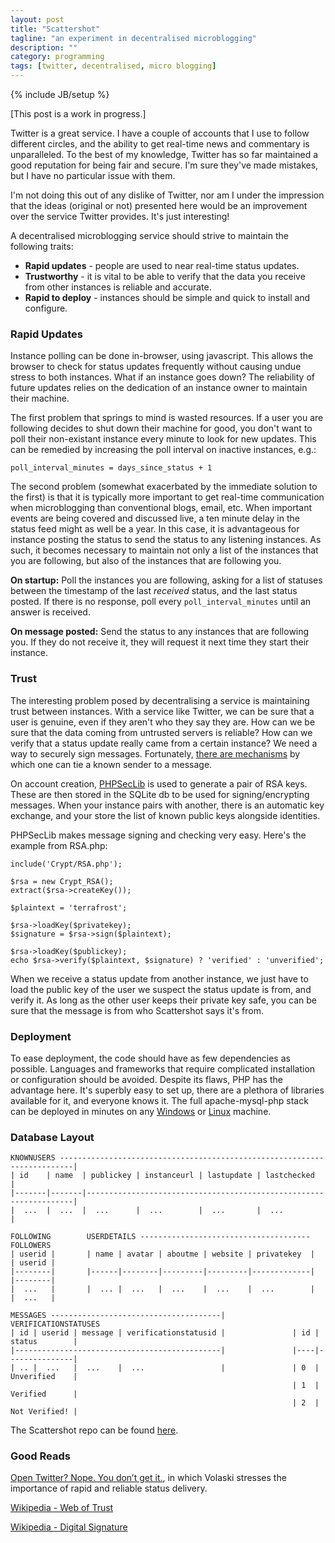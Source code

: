 ```yaml
---
layout: post
title: "Scattershot"
tagline: "an experiment in decentralised microblogging"
description: ""
category: programming
tags: [twitter, decentralised, micro blogging]
---
```

{% include JB/setup %}

\[This post is a work in progress.\]

Twitter is a great service. I have a couple of accounts that I use to follow different circles, and the ability to get real-time news and commentary is unparalleled. To the best of my knowledge, Twitter has so far maintained a good reputation for being fair and secure. I'm sure they've made mistakes, but I have no particular issue with them.

I'm not doing this out of any dislike of Twitter, nor am I under the impression that the ideas (original or not) presented here would be an improvement over the service Twitter provides. It's just interesting!

A decentralised microblogging service should strive to maintain the following traits:

* **Rapid updates** - people are used to near real-time status updates.
* **Trustworthy** - it is vital to be able to verify that the data you receive from other instances is reliable and accurate.
* **Rapid to deploy** - instances should be simple and quick to install and configure.

### Rapid Updates

Instance polling can be done in-browser, using javascript. This allows the browser to check for status updates frequently without causing undue stress to both instances. What if an instance goes down? The reliability of future updates relies on the dedication of an instance owner to maintain their machine.

The first problem that springs to mind is wasted resources. If a user you are following decides to shut down their machine for good, you don't want to poll their non-existant instance every minute to look for new updates. This can be remedied by increasing the poll interval on inactive instances, e.g.:

    poll_interval_minutes = days_since_status + 1

The second problem (somewhat exacerbated by the immediate solution to the first) is that it is typically more important to get real-time communication when microblogging than conventional blogs, email, etc. When important events are being covered and discussed live, a ten minute delay in the status feed might as well be a year. In this case, it is advantageous for instance posting the status to send the status to any listening instances. As such, it becomes necessary to maintain not only a list of the instances that you are following, but also of the instances that are following you.

**On startup:** Poll the instances you are following, asking for a list of statuses between the timestamp of the last *received* status, and the last status posted. If there is no response, poll every `poll_interval_minutes` until an answer is received.

**On message posted:** Send the status to any instances that are following you. If they do not receive it, they will request it next time they start their instance.

### Trust

The interesting problem posed by decentralising a service is maintaining trust between instances. With a service like Twitter, we can be sure that a user is genuine, even if they aren't who they say they are. How can we be sure that the data coming from untrusted servers is reliable? How can we verify that a status update really came from a certain instance? We need a way to securely sign messages. Fortunately, [there are mechanisms](http://en.wikipedia.org/wiki/Digital_signature) by which one can tie a known sender to a message.

On account creation, [PHPSecLib](http://phpseclib.sourceforge.net/) is used to generate a pair of RSA keys. These are then stored in the SQLite db to be used for signing/encrypting messages. When your instance pairs with another, there is an automatic key exchange, and your store the list of known public keys alongside identities.

PHPSecLib makes message signing and checking very easy. Here's the example from RSA.php:

	include('Crypt/RSA.php');
	
	$rsa = new Crypt_RSA();
	extract($rsa->createKey());
	
	$plaintext = 'terrafrost';
	
	$rsa->loadKey($privatekey);
	$signature = $rsa->sign($plaintext);
	
	$rsa->loadKey($publickey);
	echo $rsa->verify($plaintext, $signature) ? 'verified' : 'unverified';

When we receive a status update from another instance, we just have to load the public key of the user we suspect the status update is from, and verify it. As long as the other user keeps their private key safe, you can be sure that the message is from who Scattershot says it's from.

### Deployment

To ease deployment, the code should have as few dependencies as possible. Languages and frameworks that require complicated installation or configuration should be avoided. Despite its flaws, PHP has the advantage here. It's superbly easy to set up, there are a plethora of libraries available for it, and everyone knows it. The full apache-mysql-php stack can be deployed in minutes on any [Windows](http://www.wampserver.com/en/) or [Linux](http://linux.die.net/man/8/apt-get) machine.

### Database Layout

	KNOWNUSERS -------------------------------------------------------------------------|
	| id    | name  | publickey | instanceurl | lastupdate | lastchecked                |
	|-------|-------|-------------------------------------------------------------------|
	|  ...  |  ...  |  ...      |  ...        |  ...       |  ...                       |

	FOLLOWING        USERDETAILS --------------------------------------        FOLLOWERS 
	| userid |       | name | avatar | aboutme | website | privatekey  |       | userid |
	|--------|       |------|--------|---------|---------|-------------|       |--------|
	|  ...   |       |  ... |  ...   |  ...    |  ...    |  ...        |       |  ...   |

	MESSAGES --------------------------------------|               VERIFICATIONSTATUSES
	| id | userid | message | verificationstatusid |               | id | status        |
	|----------------------------------------------|               |----|---------------|
	| .. |  ...   |  ...    |  ...                 |               | 0  | Unverified    |
	                                                               | 1  | Verified      |
	                                                               | 2  | Not Verified! |

The Scattershot repo can be found [here](https://github.com/jsrn/Scattershot).

### Good Reads

[Open Twitter? Nope. You don’t get it.](http://volaski.tumblr.com/post/29720297216/open-twitter-nope-you-dont-get-it), in which Volaski stresses the importance of rapid and reliable status delivery.

[Wikipedia - Web of Trust](http://en.wikipedia.org/wiki/Web_of_trust)

[Wikipedia - Digital Signature](http://en.wikipedia.org/wiki/Digital_signature)